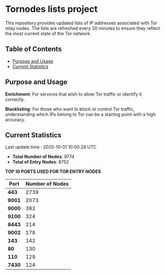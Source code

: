 # Tornodes lists project

This repository provides updated lists of IP addresses associated with Tor relay nodes. The lists are refreshed every 30 minutes to ensure they reflect the most current state of the Tor network.

## Table of Contents

- [Purpose and Usage](#purpose-and-usage)
- [Current Statistics](#current-statistics)


## Purpose and Usage

**Enrichment**: For services that wish to allow Tor traffic or identify it correctly.

**Blacklisting**: For those who want to block or control Tor traffic, understanding which IPs belong to Tor can be a starting point with a high accuracy.

## Current Statistics

Last update time : 2025-10-01 10:00:28 UTC

- **Total Number of Nodes**: 9774
- **Total of Entry Nodes**: 8752

**TOP 10 PORTS USED FOR TOR ENTRY NODES**

| **Port** | **Number of Nodes** |
|------|-----------------|
| **443**   | 2739  |
| **9001**   | 2073  |
| **9000**   | 382  |
| **9100**   | 324  |
| **8443**   | 214  |
| **9002**   | 178  |
| **143**   | 142  |
| **80**   | 130  |
| **110**   | 129  |
| **7430**   | 124  |


